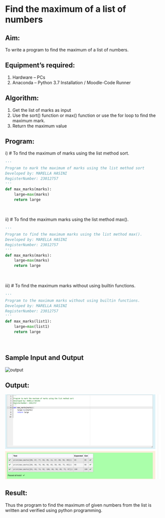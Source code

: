 # Find the maximum of a list of numbers
## Aim:
To write a program to find the maximum of a list of numbers.
## Equipment’s required:
1.	Hardware – PCs
2.	Anaconda – Python 3.7 Installation / Moodle-Code Runner
## Algorithm:
1.	Get the list of marks as input
2.	Use the sort() function or max() function or use the for loop to find the maximum mark.
3.	Return the maximum value
## Program:

i)	# To find the maximum of marks using the list method sort.
```Python
''' 
Program to mark the maximum of marks using the list method sort
Developed by: MARELLA HASINI
RegisterNumber: 23012757
'''
def max_marks(marks):
    large=max(marks)
    return large




```

ii)	# To find the maximum marks using the list method max().
```Python
''' 
Program to find the maximum marks using the list method max().
Developed by: MARELLA HASINI
RegisterNumber: 23012757
'''
def max_marks(marks):
    large=max(marks)
    return large
   



```

iii) # To find the maximum marks without using builtin functions.
```Python
''' 
Program to the maximum marks without using builtin functions.
Developed by: MARELLA HASINI 
RegisterNumber: 23012757
'''
def max_marks(list1):
    large=max(list1)
    return large
    



```
## Sample Input and Output
![output](./img/max_marks1.jpg) 


## Output:
![OUTPUT](FindMaximum.png)
## Result:
Thus the program to find the maximum of given numbers from the list is written and verified using python programming.